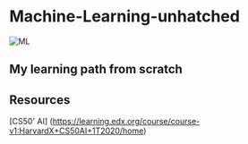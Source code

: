 # **Machine-Learning-unhatched**
![ML](https://user-images.githubusercontent.com/60445096/130523591-d7103f0e-8737-4068-9b54-527565bffa4f.jpg)
## My learning path from scratch

Resources
---------
[CS50' AI] (https://learning.edx.org/course/course-v1:HarvardX+CS50AI+1T2020/home)
